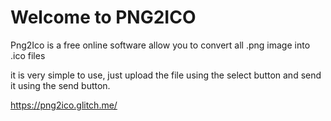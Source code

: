Welcome to PNG2ICO
=================

Png2Ico is a free online software allow you to convert all .png image into .ico files 

it is very simple to use, just upload the file using the select button and send it using the send button.

https://png2ico.glitch.me/



